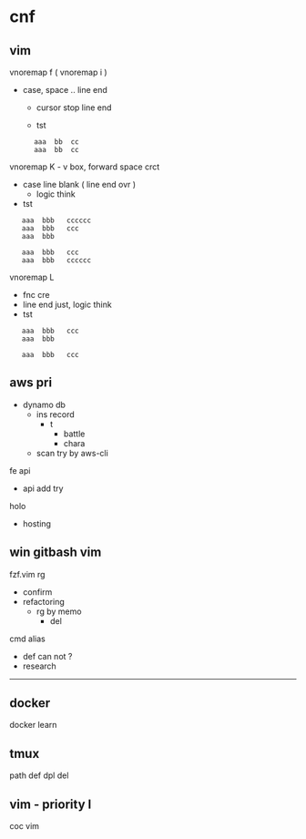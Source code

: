 
# cnf


## vim

vnoremap f ( vnoremap i )
- case, space .. line end
  - cursor stop line end

  - tst
```
      aaa  bb  cc      
      aaa  bb  cc      
```


vnoremap K  -  v box, forward space crct
- case line blank ( line end ovr )
  - logic think
- tst
```
   aaa  bbb   cccccc
   aaa  bbb   ccc
   aaa  bbb

   aaa  bbb   ccc
   aaa  bbb   cccccc
```


vnoremap L 
- fnc cre
- line end just, logic think
- tst
```
   aaa  bbb   ccc
   aaa  bbb

   aaa  bbb   ccc
```


## aws pri

- dynamo db
  - ins record
    - t
      - battle
      - chara
  - scan try by aws-cli


fe api
- api add try


holo
- hosting


## win gitbash vim

fzf.vim rg
- confirm
- refactoring
  - rg by memo
    - del


cmd alias
- def can not ?
- research


---

## docker

docker learn


## tmux

path def dpl del


## vim  -  priority l

coc vim



